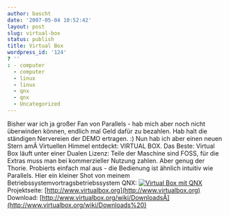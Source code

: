 ```yaml
---
author: bascht
date: '2007-05-04 10:52:42'
layout: post
slug: virtual-box
status: publish
title: Virtual Box
wordpress_id: '124'
? ''
: - computer
  - computer
  - linux
  - linux
  - qnx
  - qnx
  - Uncategorized
---
```


Bisher war ich ja großer Fan von Parallels - hab mich aber noch
nicht überwinden können, endlich mal Geld dafür zu bezahlen. Hab
halt die ständigen Nervereien der DEMO ertragen. :) Nun hab ich
aber einen neuen Stern amÂ Virtuellen Himmel entdeckt: VIRTUAL BOX.
Das Beste: Virtual Box läuft unter einer Dualen Lizenz: Teile der
Maschine sind FOSS, für die Extras muss man bei kommerzieller
Nutzung zahlen. Aber genug der Thorie. Probierts einfach mal aus -
die Bedienung ist ähnlich intuitiv wie Parallels. Hier ein kleiner
Shot von meinem Betriebssystemvortragsbetriebssystem QNX:
[![Virtual Box mit QNX](http://www.bascht.com/uploads/2007/05/qnxiscool.jpg)](http://www.bascht.com/2007/05/04/virtual-box/virtual-box-mit-qnx/ "Virtual Box mit QNX")
Projektseite:
[http://www.virtualbox.org](http://www.virtualbox.org) Download:
[http://www.virtualbox.org/wiki/DownloadsÂ](http://www.virtualbox.org/wiki/Downloads%20)


